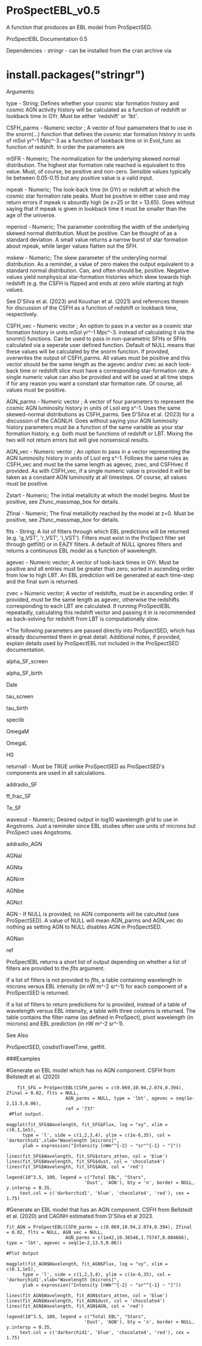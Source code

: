 # ProSpectEBL_v0.5
A function that produces an EBL model from ProSpectSED.


ProSpectEBL Documentation 0.5

Dependencies - stringr - can be installed from the cran archive via

# install.packages("stringr")




Arguments:

type - String; Defines whether your cosmic star formation history and cosmic AGN activity history will be calculated 
as a function of redshift or lookback time in GYr. Must be either 'redshift' or 'lbt'. 

CSFH_parms - Numeric vector ; A vector of four pamameters that to use in the snorm(...) function that defines the cosmic star formation history in units of mSol yr^-1 Mpc^-3
as a function of lookback time or in Evol_func as function of redshift. In order the parameters are

mSFR - Numeric; The normalization for the underlying skewed normal distribution. 
	The highest star formation rate reached is equivalent to this value. Must, 
	of course, be positive and non-zero. Sensible values typically lie between 0.05-0.15 but any positive value is a valid input.

mpeak - Numeric; The look-back time (in GYr) or redshift at which the cosmic star formation rate peaks. Must be positive in either case and may
	return errors if mpeak is absurdly high (ie z=25 or lbt = 13.65). Goes without saying that if mpeak is given in lookback time it must be smaller 
	than the age of the universe. 
		
mperiod - Numeric; The parameter controlling the width of the underlying skewed normal distribution. Must be positive. Can be thought of as
	a standard deviation. A small value returns a narrow burst of star formation about mpeak, while larger values flatten out the SFH.
	
mskew - Numeric; The skew parameter of the underyling normal distribution. As a reminder, a value of zero makes the output equivalent
	to a standard normal distribution. Can, and often should be, positive. Negative values yield nonphysical star-formation histories which 
	skew towards high redshift (e.g. the CSFH is flipped and ends at zero while starting at high values.
	
See D'Silva et al. (2023) and Koushan et al. (2021) and references therein for discussion of the CSFH as a function of redshift or lookback time, respectively.

CSFH_vec - Numeric vector ; An option to pass in a vector as a cosmic star formation history in units mSol yr^-1 Mpc^-3. instead of calculating it via the snorm() functions.
Can be used to pass in non-parametric SFHs or SFHs calculated via a seperate user defined function. Default of NULL means that these values will be calculated
by the snorm function. If provided, overwrites the output of CSFH_parms. All values must be positive and this vector should be the same length as the agevec and/or zvec 
as each look-back time or redshift slice must have a corresponding star-formation rate. A single numeric value can also be provided and will be used at all time steps if for
any reason you want a constant star formation rate. Of course, all values must be positive.


AGN_parms - Numeric vector ; A vector of four parameters to represent the cosmic AGN luminosity history in units of Lsol erg s^-1. Uses the same 
skewed-normal distributions as CSFH_parms. See D'Silva et al. (2023) for a discussion of the CAGNLH. Goes without saying your AGN luminosity history 
parameters must be a function of the same variable as your star formation history, e.g. both must be functions of redshift or LBT. Mixing
the two will not return errors but will give nonsensical results. 
	

AGN_vec - Numeric vector ; An option to pass in a vector representing the AGN luminosity history in units of Lsol erg s^-1. Follows the same rules
as CSFH_vec and must be the same length as agevec, zvec, and CSFHvec if provided. As with CSFH_vec, if a single numeric value is provided it
will be taken as a constant AGN luminosity at all timesteps. Of course, all values must be positive.

Zstart - Numeric; The initial metallcity at which the model begins. Must be positive, see Zfunc_massmap_box for details.

Zfinal - Numeric; The final metallicity reached by the model at z=0. Must be positive, see Zfunc_massmap_box for details.

flts - String; A list of filters through which EBL predictions will be returned (e.g. 'g_VST', 'r_VST', 'i_VST'). 
Filters must exist in the ProSpect filter set through getfilt() or in EAZY filters. A default of NULL ignores filters and
returns a continuous EBL model as a function of wavelength.


agevec - Numeric vector; A vector of look-back times in GYr. Must be positive and all entries must be greater than zero,
sorted in ascending order from low to high LBT. An EBL prediction will be generated at each time-step and the final sum is returned.

zvec = Numeric vector; A vector of redshifts, must be in ascending order. If provided, must be the same length as agevec, otherwise the
redshifts corresponding to each LBT are calculated. If running ProSpectEBL repeatadly, calculating this redshift vector and passing
it in is recommended as back-solving for redshift from LBT is computationally slow.

*The following parameters are passed directly into ProSpectSED, which has already documented them in great detail. Additional notes,
if provided, explain details used by ProSpectEBL not included in the ProSpectSED documentation.


alpha_SF_screen

alpha_SF_birth

Dale

tau_screen

tau_birth

speclib

OmegaM

OmegaL

H0

returnall - Must be TRUE unlike ProSpectSED as ProSpectSED's components are used in all calculations.

addradio_SF

ff_frac_SF

Te_SF

waveout - Numeric; Desired output in log10 wavelength grid to use in Angstroms. Just a reminder since EBL studies often use units of microns but ProSpect uses Angstroms. 

addradio_AGN

AGNal

AGNta

AGNrm

AGNbe

AGNct

AGN - If NULL is provided, no AGN components will be calculted (see ProSpectSED). A value of NULL will mean AGN_parms and AGN_vec do nothing as
setting AGN to NULL disables AGN in ProSpectSED.

AGNan

ref 

ProSpectEBL returns a short list of output depending on whether a list of filters are provided to the *flts* argument. 

If a list of filters is not provided to *flts*, a table containing wavelength in microns versus EBL 
intensity (in nW m^-2 sr^-1) for each component of a ProSpectSED is returned.

If a list of filters to return predictions for is provided, instead of a table of wavelength versus EBL intensity, a table with three columns is returned.
The table contains the filter name (as defined in ProSpect), pivot wavelength (in microns) and EBL prediction (in nW m^-2 sr^-1). 



See Also

ProSpectSED, cosdistTravelTime, getfilt.



###Examples 

#Generate an EBL model which has no AGN component. CSFH from Bellstedt et al. (2020)
    
        fit_SFG = ProSpectEBL(CSFH_parms = c(0.069,10.94,2.074,0.394), Zfinal = 0.02, flts = NULL,
                          AGN_parms = NULL, type = 'lbt', agevec = seq(1e-2,13.5,0.06),
                          ref = '737'
     #Plot output. 

    magplot(fit_SFG$Wavelength, fit_SFG$Flux, log = "xy", xlim = c(0.1,1e5),
          type = 'l', side = c(1,2,3,4), ylim = c(1e-6,35), col = 'darkorchid1',xlab="Wavelength [microns]",
          ylab = expression("Intensity [nWm"^{-2} ~ "sr"^{-1} ~ "]"))
  
    lines(fit_SFG$Wavelength, fit_SFG$stars_atten, col = 'blue')
    lines(fit_SFG$Wavelength, fit_SFG$dust, col = 'chocolate4') 
    lines(fit_SFG$Wavelength, fit_SFG$AGN, col = 'red')
  
    legend(10^3.5, 100, legend = c("Total EBL", "Stars",
                                 'Dust', 'AGN'), bty = 'n', border = NULL, y.intersp = 0.35,
         text.col = c('darkorchid1', 'blue', 'chocolate4', 'red'), cex = 1.75)




#Generate an EBL model that has an AGN component. CSFH from Bellstedt et al. (2020) and CAGNH estimated from D'Silva et al 2023.
 
    fit_AGN = ProSpectEBL(CSFH_parms = c(0.069,10.94,2.074,0.394), Zfinal = 0.02, flts = NULL, AGN_vec = NULL,
                          AGN_parms = c(1e42,10.36546,1.75747,0.084666), type = 'lbt', agevec = seq(1e-2,13.5,0.06))

    #Plot Output
    
    magplot(fit_AGN$Wavelength, fit_AGN$Flux, log = "xy", xlim = c(0.1,1e5),
          type = 'l', side = c(1,2,3,4), ylim = c(1e-6,35), col = 'darkorchid1',xlab="Wavelength [microns]",
          ylab = expression("Intensity [nWm"^{-2} ~ "sr"^{-1} ~ "]"))
  
    lines(fit_AGN$Wavelength, fit_AGN$stars_atten, col = 'blue')
    lines(fit_AGN$Wavelength, fit_AGN$dust, col = 'chocolate4') 
    lines(fit_AGN$Wavelength, fit_AGN$AGN, col = 'red')
  
    legend(10^3.5, 100, legend = c("Total EBL", "Stars",
                                 'Dust', 'AGN'), bty = 'n', border = NULL, y.intersp = 0.35,
         text.col = c('darkorchid1', 'blue', 'chocolate4', 'red'), cex = 1.75)
  




                           
                           
